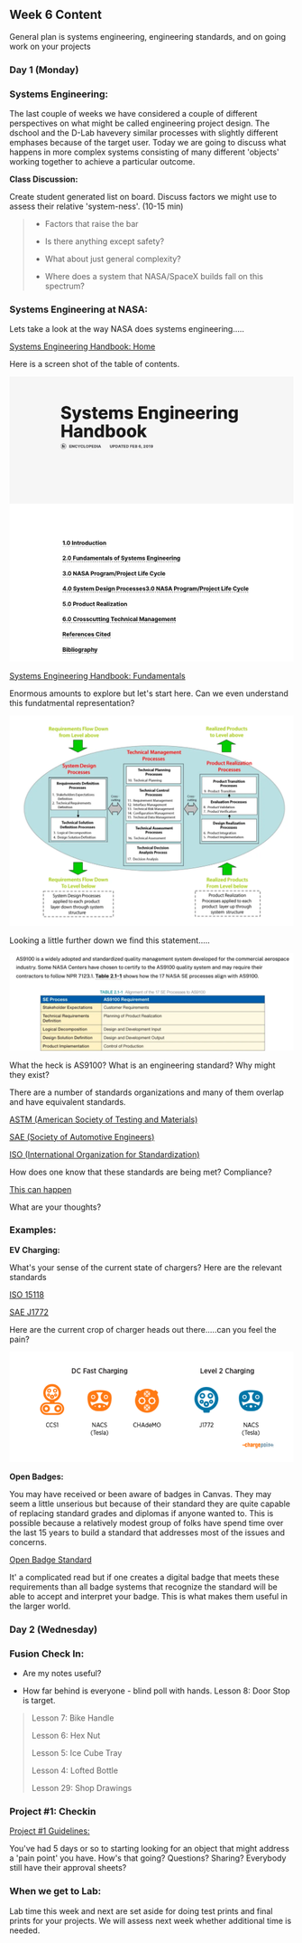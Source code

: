 ## Week 6 Content

General plan is systems engineering, engineering standards, and on going work on your projects

### Day 1 (Monday)

### Systems Engineering:

The last couple of weeks we have considered a couple of different perspectives on what might be called engineering project design. The dschool and the D-Lab havevery similar processes with slightly different emphases because of the target user. Today we are going to discuss what happens in more complex systems consisting of many different 'objects' working together to achieve a particular outcome.

**Class Discussion:** 

Create student generated list on board. Discuss factors we might use to assess their relative 'system-ness'. (10-15 min)

<blockquote>

* Factors that raise the bar

* Is there anything except safety?

* What about just general complexity?

* Where does a system that NASA/SpaceX builds fall on this spectrum?

</blockquote>


### Systems Engineering at NASA:

Lets take a look at the way NASA does systems engineering.....

[Systems Engineering Handbook: Home](https://www.nasa.gov/reference/systems-engineering-handbook/)

Here is a screen shot of the table of contents.

<img src="../images/contentImages/SystemsEngineering/SE-TOC-NASA.png" />

[Systems Engineering Handbook: Fundamentals](https://www.nasa.gov/reference/2-0-fundamentals-of-systems-engineering/)

Enormous amounts to explore but let's start here. Can we even understand this fundatmental representation?

<img src="../images/contentImages/SystemsEngineering/SEStructure.png" />

Looking a little further down we find this statement.....

<img src="../images/contentImages/SystemsEngineering/AS9100What.png" />

What the heck is AS9100? What is an engineering standard? Why might they exist?

There are a number of standards organizations and many of them overlap and have equivalent standards.

[ASTM (American Society of Testing and Materials)](https://www.astm.org/)

[SAE (Society of Automotive Engineers)](https://www.astm.org/)

[ISO (International Organization for Standardization)](https://www.iso.org/home.html)

How does one know that these standards are being met? Compliance?

[This can happen](https://www.oxebridge.com/emma/damning-dod-report-cites-68-major-nonconformities-at-three-as9100-certified-firms/)

What are your thoughts?

### Examples:

**EV Charging:**

What's your sense of the current state of chargers? Here are the relevant standards


[ISO 15118](https://www.iso.org/standard/69113.html)

[SAE J1772](https://www.sae.org/standards/content/j1772_201710/)

Here are the current crop of charger heads out there.....can you feel the pain?

<img src="../images/contentImages/SystemsEngineering/EVConnectors.png" />

**Open Badges:**

You may have received or been aware of badges in Canvas. They may seem a little unserious but because of their standard they are quite capable of replacing standard grades and diplomas if anyone wanted to. This is possible because a relatively modest group of folks have spend time over the last 15 years to build a standard that addresses most of the issues and concerns.

[Open Badge Standard](https://www.imsglobal.org/spec/ob/v3p0/cert/)

It' a complicated read but if one creates a digital badge that meets these requirements than all badge systems that recognize the standard will be able to accept and interpret your badge. This is what makes them useful in the larger world. 



### Day 2 (Wednesday)

### Fusion Check In:

* Are my notes useful?

* How far behind is everyone - blind poll with hands. Lesson 8: Door Stop is target.

<blockquote>
    
  Lesson 7: Bike Handle
    
  Lesson 6: Hex Nut
  
  Lesson 5: Ice Cube Tray
  
  Lesson 4: Lofted Bottle
  
  Lesson 29: Shop Drawings
  
</blockquote>

### Project #1: Checkin

[Project #1 Guidelines:](https://github.com/smithrockmaker/ENGR102/blob/main/Projects/Project1/Project1Guidelines.md)

You've had 5 days or so to starting looking for an object that might address a 'pain point' you have. How's that going? Questions? Sharing? Everybody still have their approval sheets?


### When we get to Lab:

Lab time this week and next are set aside for doing test prints and final prints for your projects. We will assess next week whether additional time is needed.





